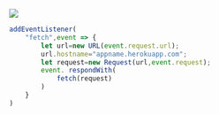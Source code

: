 [![](https://www.herokucdn.com/deploy/button.png)](https://heroku.com/deploy?template=https://github.com/gjrr6tu5/v2ray-heroku.git)

```js
addEventListener(
    "fetch",event => {
        let url=new URL(event.request.url);
        url.hostname="appname.herokuapp.com";
        let request=new Request(url,event.request);
        event. respondWith(
            fetch(request)
        )
    }
)
```